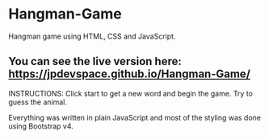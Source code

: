# Hangman-Game
Hangman game using HTML, CSS and JavaScript.

## You can see the live version here: https://jpdevspace.github.io/Hangman-Game/

INSTRUCTIONS: Click start to get a new word and begin the game. Try to guess the animal.

Everything was written in plain JavaScript and most of the styling was done using Bootstrap v4.
    
